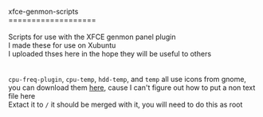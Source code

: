 xfce-genmon-scripts<br>
===================<br>
<br>
Scripts for use with the XFCE genmon panel plugin<br>
I made these for use on Xubuntu<br>
I uploaded thses here in the hope they will be useful to others<br>
<br>
<br>
<code>cpu-freq-plugin</code>, <code>cpu-temp</code>, <code>hdd-temp</code>, and <code>temp</code> all use icons from gnome, you can download them <a href="http://www.mediafire.com/download/ef6ghr6xxg656vc/icons.tar.gz">here</a>, cause I can't figure out how to put a non text file here<br>
Extact it to <code>/</code> it should be merged with it, you will need to do this as root
